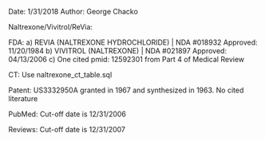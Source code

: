 Date: 1/31/2018
Author: George Chacko

Naltrexone/Vivitrol/ReVia: 

FDA: 
     a) REVIA (NALTREXONE HYDROCHLORIDE) | NDA #018932 Approved: 11/20/1984
     b) VIVITROL (NALTREXONE) | NDA #021897 Approved: 04/13/2006
     c) One cited pmid: 12592301 from Part 4 of Medical Review

CT: Use naltrexone_ct_table.sql

Patent: US3332950A granted in  1967 and synthesized in 1963. No cited literature 

PubMed: Cut-off date is 12/31/2006

Reviews: Cut-off date is 12/31/2007





